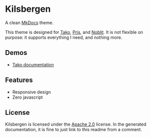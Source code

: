 # Kilsbergen

A clean [MkDocs][mkdocs] theme.

This theme is designed for [Tako][tako], [Pris][pris], and [Noblit][noblit].
It is not flexible on purpose: it supports everything I need, and nothing more.

## Demos

 * [Tako documentation][tako-docs]

## Features

 * Responsive design
 * Zero javascript

## License

Kilsbergen is licensed under the [Apache 2.0][apache2] license. In the generated
documentation, it is fine to just link to this readme from a comment.

[apache2]:   https://www.apache.org/licenses/LICENSE-2.0
[mkdocs]:    https://www.mkdocs.org/
[noblit]:    https://github.com/ruuda/noblit
[pris]:      https://github.com/ruuda/pris
[tako-docs]: https://ruuda.github.io/tako
[tako]:      https://github.com/ruuda/tako
